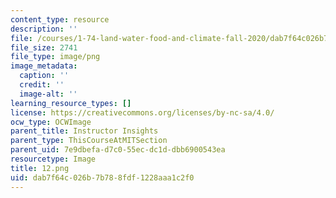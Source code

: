 ```yaml
---
content_type: resource
description: ''
file: /courses/1-74-land-water-food-and-climate-fall-2020/dab7f64c026b7b788fdf1228aaa1c2f0_12.png
file_size: 2741
file_type: image/png
image_metadata:
  caption: ''
  credit: ''
  image-alt: ''
learning_resource_types: []
license: https://creativecommons.org/licenses/by-nc-sa/4.0/
ocw_type: OCWImage
parent_title: Instructor Insights
parent_type: ThisCourseAtMITSection
parent_uid: 7e9dbefa-d7c0-55ec-dc1d-dbb6900543ea
resourcetype: Image
title: 12.png
uid: dab7f64c-026b-7b78-8fdf-1228aaa1c2f0
---
```

